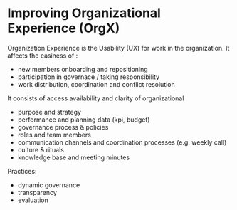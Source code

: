 # Improving Organizational Experience \(OrgX\)

Organization Experience is the Usability \(UX\) for work in the organization. It affects the easiness of :

* new members onboarding and repositioning
* participation in governace / taking responsibility
* work distribution, coordination and conflict resolution

It consists of access availability and clarity of organizational

* purpose and strategy
* performance and planning data \(kpi, budget\) 
* governance process & policies
* roles and team members
* communication channels and coordination processes \(e.g. weekly call\)
* culture & rituals
* knowledge base and meeting minutes

Practices:

* dynamic governance
* transparency
* evaluation


